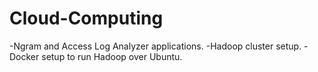 # Cloud-Computing
-Ngram and Access Log Analyzer applications.
-Hadoop cluster setup.
-Docker setup to run Hadoop over Ubuntu.
